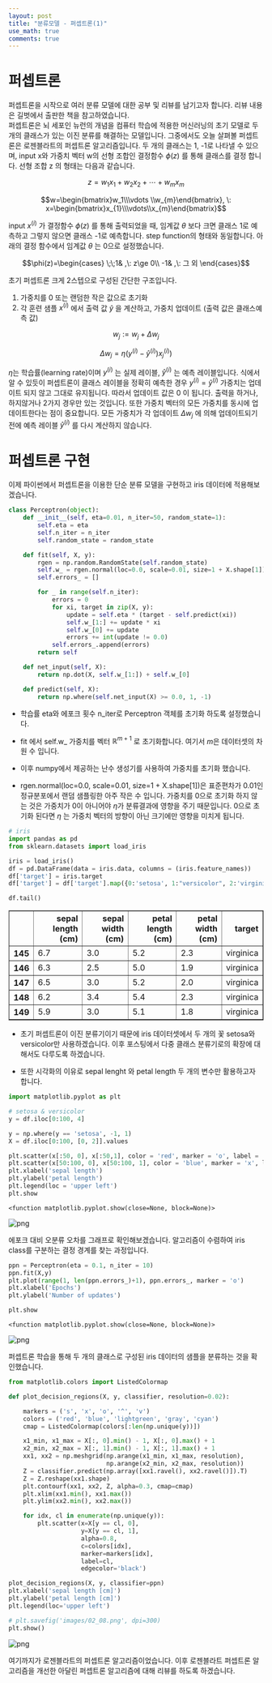 ```yaml
---
layout: post
title: "분류모델 - 퍼셉트론(1)"
use_math: true
comments: true
---
```


# 퍼셉트론 

퍼셉트론을 시작으로 여러 분류 모델에 대한 공부 및 리뷰를 남기고자 합니다. 리뷰 내용은 길벗에서 출판한 책을 참고하였습니다.   
퍼셉트론은 뇌 세포인 뉴런의 개념을 컴퓨터 학습에 적용한 머신러닝의 초기 모델로 두 개의 클래스가 있는 이진 분류를 해결하는 모델입니다.
그중에서도 오늘 살펴볼 퍼셉트론은 로젠블라트의 퍼셉트론 알고리즘입니다. 
두 개의 클래스는 1, -1로 나타낼 수 있으며, input x와 가중치 벡터 w의 선형 조합인 결정함수 $\phi{(z)}$ 를 통해 클래스를 결정 합니다.
선형 조합 z 의 형태는 다음과 같습니다. 

$$z = w_1x_1 + w_2x_2 + \cdots +w_mx_m$$

$$w=\begin{bmatrix}w_1\\\vdots \\w_{m}\end{bmatrix}, \:  x=\begin{bmatrix}x_{1}\\\vdots\\x_{m}\end{bmatrix}$$

input $x^{(i)}$ 가 결정함수 $\phi{(z)}$ 를 통해 출력되었을 때, 임계값 $\theta$ 보다 크면 클래스 1로 예측하고 그렇지 않으면 클래스 -1로 예측합니다. step function의 형태와 동일합니다. 아래의 결정 함수에서 임계값 $\theta$ 는 0으로 설정했습니다.

$$\phi(z)=\begin{cases}
\;\;1& ,\:  z\ge 0\\
-1& ,\:  그 외
\end{cases}$$

초기 퍼셉트론 크게  2스텝으로 구성된 간단한 구조입니다.
1. 가중치를 0 또는 랜덤한 작은 값으로 초기화
2. 각 훈련 샘플 $x^{(i)}$ 에서 출력 값 $\hat{y}$ 을 계산하고, 가중치 업데이트 (출력 값은 클래스예측 값)

$$w_j := w_j + {\Delta}w_j$$

$$ {\Delta}w_j = {\eta}(y^{(i)}-\hat{y}^{(i)})x_j^{(i)})$$

$\eta$는 학습률(learning rate)이며 $y^{(i)}$ 는 실제 레이블,  $\hat{y}^{(i)}$ 는 예측 레이블입니다. 식에서 알 수 있듯이 퍼셉트론이 클래스 레이블을 정확히 예측한 경우 $y^{(i)} = \hat{y}^{(i)}$ 가중치는 업데이트 되지 않고 그대로 유지됩니다. 따라서 업데이트 값은 0 이 됩니다. 출력을 하거나, 하지않거나 2가지 경우만 있는 것입니다. 또한 가중치 벡터의 모든 가중치를 동시에 업데이트한다는 점이 중요합니다. 모든 가중치가 각 업데이트 $\Delta{w_j}$ 에 의해 업데이트되기전에 예측 레이블 $\hat{y}^{(i)}$ 를 다시 계산하지 않습니다.  


# 퍼셉트론 구현

이제 파이썬에서 퍼셉트론을 이용한 단순 분류 모델을 구현하고 iris 데이터에 적용해보겠습니다.


```python
class Perceptron(object):
    def __init__(self, eta=0.01, n_iter=50, random_state=1):
        self.eta = eta
        self.n_iter = n_iter
        self.random_state = random_state

    def fit(self, X, y):
        rgen = np.random.RandomState(self.random_state)
        self.w_ = rgen.normal(loc=0.0, scale=0.01, size=1 + X.shape[1])
        self.errors_ = []

        for _ in range(self.n_iter):
            errors = 0
            for xi, target in zip(X, y):
                update = self.eta * (target - self.predict(xi))
                self.w_[1:] += update * xi
                self.w_[0] += update
                errors += int(update != 0.0)
            self.errors_.append(errors)
        return self

    def net_input(self, X):
        return np.dot(X, self.w_[1:]) + self.w_[0]

    def predict(self, X):
        return np.where(self.net_input(X) >= 0.0, 1, -1)
```

- 학습률 eta와 에포크 횟수 n_iter로 Perceptron 객체를 초기화 하도록 설정했습니다.  
- fit 에서 self.w_ 가중치를 벡터 $\mathbb{R}^{m+1}$ 로 초기화합니다. 여기서 $m$은 데이터셋의 차원 수 입니다.   

- 이후 numpy에서 제공하는 난수 생성기를 사용하여 가중치를 초기화 했습니다.   
- rgen.normal(loc=0.0, scale=0.01, size=1 + X.shape[1])은 표준편차가 0.01인 정규분포에서 랜덤 샘플링한 아주 작은 수 입니다. 가중치를 0으로 초기화 하지 않는 것은 가중치가 0이 아니어야 $\eta$가 분류결과에 영향을 주기 때문입니다. 0으로 초기화 된다면 $\eta$ 는 가중치 벡터의 방향이 아닌 크기에만 영향을 미치게 됩니다. 


```python
# iris
import pandas as pd
from sklearn.datasets import load_iris

iris = load_iris()
df = pd.DataFrame(data = iris.data, columns = (iris.feature_names)) 
df['target'] = iris.target
df['target'] = df['target'].map({0:'setosa', 1:"versicolor", 2:'virginica'})
```


```python
df.tail()
```




<div>
<style scoped>
    .dataframe tbody tr th:only-of-type {
        vertical-align: middle;
    }

    .dataframe tbody tr th {
        vertical-align: top;
    }

    .dataframe thead th {
        text-align: right;
    }
</style>
<table border="1" class="dataframe">
  <thead>
    <tr style="text-align: right;">
      <th></th>
      <th>sepal length (cm)</th>
      <th>sepal width (cm)</th>
      <th>petal length (cm)</th>
      <th>petal width (cm)</th>
      <th>target</th>
    </tr>
  </thead>
  <tbody>
    <tr>
      <th>145</th>
      <td>6.7</td>
      <td>3.0</td>
      <td>5.2</td>
      <td>2.3</td>
      <td>virginica</td>
    </tr>
    <tr>
      <th>146</th>
      <td>6.3</td>
      <td>2.5</td>
      <td>5.0</td>
      <td>1.9</td>
      <td>virginica</td>
    </tr>
    <tr>
      <th>147</th>
      <td>6.5</td>
      <td>3.0</td>
      <td>5.2</td>
      <td>2.0</td>
      <td>virginica</td>
    </tr>
    <tr>
      <th>148</th>
      <td>6.2</td>
      <td>3.4</td>
      <td>5.4</td>
      <td>2.3</td>
      <td>virginica</td>
    </tr>
    <tr>
      <th>149</th>
      <td>5.9</td>
      <td>3.0</td>
      <td>5.1</td>
      <td>1.8</td>
      <td>virginica</td>
    </tr>
  </tbody>
</table>
</div>



- 초기 퍼셉트론이 이진 분류기이기 때문에 iris 데이터셋에서 두 개의 꽃 setosa와 versicolor만 사용하겠습니다. 이후 포스팅에서 다중 클래스 분류기로의 확장에 대해서도 다루도록 하겠습니다. 

- 또한 시각화의 이유로 sepal lenght 와 petal length 두 개의 변수만 활용하고자 합니다.


```python
import matplotlib.pyplot as plt

# setosa & versicolor
y = df.iloc[0:100, 4]

y = np.where(y == 'setosa', -1, 1)
X = df.iloc[0:100, [0, 2]].values
```


```python
plt.scatter(x[:50, 0], x[:50,1], color = 'red', marker = 'o', label = 'setosa')
plt.scatter(x[50:100, 0], x[50:100, 1], color = 'blue', marker = 'x', label = 'versicolor')
plt.xlabel('sepal length')
plt.ylabel('petal length')
plt.legend(loc = 'upper left')
plt.show
```




    <function matplotlib.pyplot.show(close=None, block=None)>




    
![png](output_8_1.png)
    


에포크 대비 오분류 오차를 그래프로 확인해보겠습니다. 알고리즘이 수렴하여 iris class를 구분하는 결정 경계를 찾는 과정입니다.


```python
ppn = Perceptron(eta = 0.1, n_iter = 10)
ppn.fit(X,y)
plt.plot(range(1, len(ppn.errors_)+1), ppn.errors_, marker = 'o')
plt.xlabel('Epochs')
plt.ylabel('Number of updates')

plt.show
```




    <function matplotlib.pyplot.show(close=None, block=None)>




    
![png](output_10_1.png)
    


퍼셉트론 학습을 통해 두 개의 클래스로 구성된 iris 데이터의 샘플을 분류하는 것을 확인했습니다.


```python
from matplotlib.colors import ListedColormap

def plot_decision_regions(X, y, classifier, resolution=0.02):

    markers = ('s', 'x', 'o', '^', 'v')
    colors = ('red', 'blue', 'lightgreen', 'gray', 'cyan')
    cmap = ListedColormap(colors[:len(np.unique(y))])

    x1_min, x1_max = X[:, 0].min() - 1, X[:, 0].max() + 1
    x2_min, x2_max = X[:, 1].min() - 1, X[:, 1].max() + 1
    xx1, xx2 = np.meshgrid(np.arange(x1_min, x1_max, resolution),
                           np.arange(x2_min, x2_max, resolution))
    Z = classifier.predict(np.array([xx1.ravel(), xx2.ravel()]).T)
    Z = Z.reshape(xx1.shape)
    plt.contourf(xx1, xx2, Z, alpha=0.3, cmap=cmap)
    plt.xlim(xx1.min(), xx1.max())
    plt.ylim(xx2.min(), xx2.max())

    for idx, cl in enumerate(np.unique(y)):
        plt.scatter(x=X[y == cl, 0], 
                    y=X[y == cl, 1],
                    alpha=0.8, 
                    c=colors[idx],
                    marker=markers[idx], 
                    label=cl, 
                    edgecolor='black')

```


```python
plot_decision_regions(X, y, classifier=ppn)
plt.xlabel('sepal length [cm]')
plt.ylabel('petal length [cm]')
plt.legend(loc='upper left')

# plt.savefig('images/02_08.png', dpi=300)
plt.show()
```


    
![png](output_13_0.png)
    


여기까지가 로젠블라트의 퍼셉트론 알고리즘이었습니다. 이후 로젠블라트 퍼셉트론 알고리즘을 개선한 아달린 퍼셉트론 알고리즘에 대해 리뷰를 하도록 하겠습니다.
